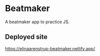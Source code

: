 # Beatmaker

A beatmaker app to practice JS.

## Deployed site

https://elinaarenstrup-beatmaker.netlify.app/
